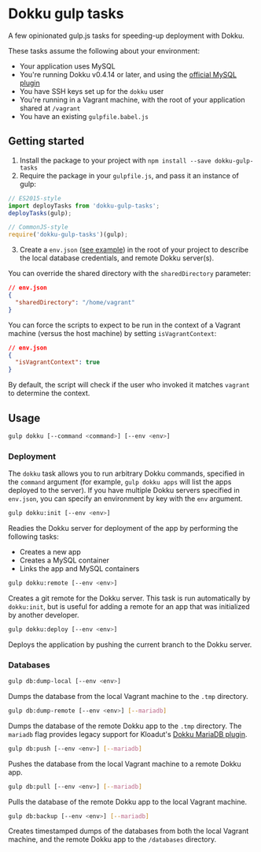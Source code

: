 # Dokku gulp tasks

A few opinionated gulp.js tasks for speeding-up deployment with Dokku.

These tasks assume the following about your environment:

* Your application uses MySQL
* You're running Dokku v0.4.14 or later, and using the [official MySQL plugin](https://github.com/dokku/dokku-mysql)
* You have SSH keys set up for the `dokku` user
* You're running in a Vagrant machine, with the root of your application shared at `/vagrant`
* You have an existing `gulpfile.babel.js`

## Getting started

1. Install the package to your project with `npm install --save dokku-gulp-tasks`
2. Require the package in your `gulpfile.js`, and pass it an instance of gulp:

  ```js
  // ES2015-style
  import deployTasks from 'dokku-gulp-tasks';
  deployTasks(gulp);

  // CommonJS-style
  require('dokku-gulp-tasks')(gulp);
  ```

3. Create a `env.json` ([see example](https://github.com/angusfretwell/dokku-gulp-tasks/blob/master/env.json.example)) in the root of your project to describe the local database credentials, and remote Dokku server(s).

  You can override the shared directory with the `sharedDirectory` parameter:

  ```json
  // env.json
  {
    "sharedDirectory": "/home/vagrant"
  }
  ```

  You can force the scripts to expect to be run in the context of a Vagrant machine (versus the host machine) by setting `isVagrantContext`:

  ```json
  // env.json
  {
    "isVagrantContext": true
  }
  ```

  By default, the script will check if the user who invoked it matches `vagrant` to determine the context.

## Usage

```sh
gulp dokku [--command <command>] [--env <env>]
```

### Deployment

The `dokku` task allows you to run arbitrary Dokku commands, specified in the `command` argument (for example, `gulp dokku apps` will list the apps deployed to the server). If  you have multiple Dokku servers specified in `env.json`, you can specify an environment by key with the `env` argument.

```sh
gulp dokku:init [--env <env>]
```

Readies the Dokku server for deployment of the app by performing the following tasks:

* Creates a new app
* Creates a MySQL container
* Links the app and MySQL containers

```sh
gulp dokku:remote [--env <env>]
```

Creates a git remote for the Dokku server. This task is run automatically by `dokku:init`, but is useful for adding a remote for an app that was initialized by another developer.

```sh
gulp dokku:deploy [--env <env>]
```

Deploys the application by pushing the current branch to the Dokku server.

### Databases

```sh
gulp db:dump-local [--env <env>]
```

Dumps the database from the local Vagrant machine to the `.tmp` directory.

```sh
gulp db:dump-remote [--env <env>] [--mariadb]
```

Dumps the database of the remote Dokku app to the `.tmp` directory. The `mariadb` flag provides legacy support for Kloadut's [Dokku MariaDB plugin](https://github.com/Kloadut/dokku-md-plugin).

```sh
gulp db:push [--env <env>] [--mariadb]
```

Pushes the database from the local Vagrant machine to a remote Dokku app.

```sh
gulp db:pull [--env <env>] [--mariadb]
```

Pulls the database of the remote Dokku app to the local Vagrant machine.

```sh
gulp db:backup [--env <env>] [--mariadb]
```

Creates timestamped dumps of the databases from both the local Vagrant machine, and the remote Dokku app to the `/databases` directory.
